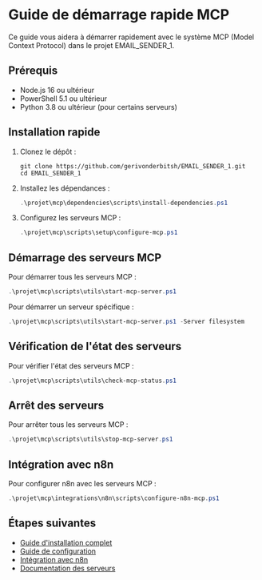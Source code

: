 # Guide de démarrage rapide MCP

Ce guide vous aidera à démarrer rapidement avec le système MCP (Model Context Protocol) dans le projet EMAIL_SENDER_1.

## Prérequis

- Node.js 16 ou ultérieur
- PowerShell 5.1 ou ultérieur
- Python 3.8 ou ultérieur (pour certains serveurs)

## Installation rapide

1. Clonez le dépôt :
   ```
   git clone https://github.com/gerivonderbitsh/EMAIL_SENDER_1.git
   cd EMAIL_SENDER_1
   ```

2. Installez les dépendances :
   ```powershell
   .\projet\mcp\dependencies\scripts\install-dependencies.ps1
   ```

3. Configurez les serveurs MCP :
   ```powershell
   .\projet\mcp\scripts\setup\configure-mcp.ps1
   ```

## Démarrage des serveurs MCP

Pour démarrer tous les serveurs MCP :

```powershell
.\projet\mcp\scripts\utils\start-mcp-server.ps1
```

Pour démarrer un serveur spécifique :

```powershell
.\projet\mcp\scripts\utils\start-mcp-server.ps1 -Server filesystem
```

## Vérification de l'état des serveurs

Pour vérifier l'état des serveurs MCP :

```powershell
.\projet\mcp\scripts\utils\check-mcp-status.ps1
```

## Arrêt des serveurs

Pour arrêter tous les serveurs MCP :

```powershell
.\projet\mcp\scripts\utils\stop-mcp-server.ps1
```

## Intégration avec n8n

Pour configurer n8n avec les serveurs MCP :

```powershell
.\projet\mcp\integrations\n8n\scripts\configure-n8n-mcp.ps1
```

## Étapes suivantes

- [Guide d'installation complet](installation.md)
- [Guide de configuration](configuration.md)
- [Intégration avec n8n](n8n-integration.md)
- [Documentation des serveurs](../servers/)
